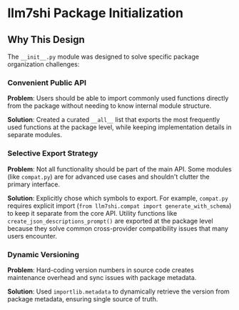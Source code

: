# llm7shi Package Initialization

## Why This Design

The `__init__.py` module was designed to solve specific package organization challenges:

### Convenient Public API
**Problem**: Users should be able to import commonly used functions directly from the package without needing to know internal module structure.

**Solution**: Created a curated `__all__` list that exports the most frequently used functions at the package level, while keeping implementation details in separate modules.

### Selective Export Strategy
**Problem**: Not all functionality should be part of the main API. Some modules (like `compat.py`) are for advanced use cases and shouldn't clutter the primary interface.

**Solution**: Explicitly chose which symbols to export. For example, `compat.py` requires explicit import (`from llm7shi.compat import generate_with_schema`) to keep it separate from the core API. Utility functions like `create_json_descriptions_prompt()` are exported at the package level because they solve common cross-provider compatibility issues that many users encounter.

### Dynamic Versioning
**Problem**: Hard-coding version numbers in source code creates maintenance overhead and sync issues with package metadata.

**Solution**: Used `importlib.metadata` to dynamically retrieve the version from package metadata, ensuring single source of truth.